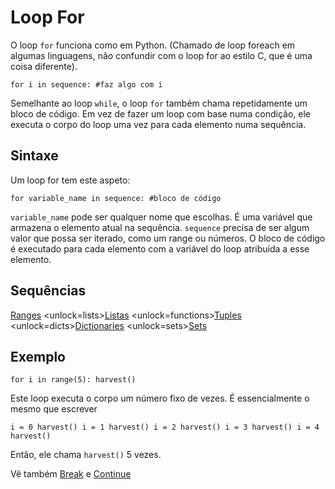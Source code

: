 # Loop For
O loop `for` funciona como em Python. (Chamado de loop foreach em algumas linguagens, não confundir com o loop for ao estilo C, que é uma coisa diferente).

`for i in sequence:
	#faz algo com i`

Semelhante ao loop `while`, o loop `for` também chama repetidamente um bloco de código. Em vez de fazer um loop com base numa condição, ele executa o corpo do loop uma vez para cada elemento numa sequência.

## Sintaxe
Um loop for tem este aspeto:

`for variable_name in sequence:
	#bloco de código`

`variable_name` pode ser qualquer nome que escolhas. É uma variável que armazena o elemento atual na sequência. `sequence` precisa de ser algum valor que possa ser iterado, como um range ou números. O bloco de código é executado para cada elemento com a variável do loop atribuída a esse elemento.

## Sequências
[Ranges](functions/range)      <unlock=lists>[Listas](docs/scripting/lists.md)      </unlock><unlock=functions>[Tuples](docs/scripting/tuples.md)      </unlock><unlock=dicts>[Dictionaries](docs/scripting/dicts.md)      </unlock><unlock=sets>[Sets](docs/scripting/sets.md)</unlock>

## Exemplo
`for i in range(5):
    harvest()`

Este loop executa o corpo um número fixo de vezes. É essencialmente o mesmo que escrever

`i = 0
harvest()
i = 1
harvest()
i = 2
harvest()
i = 3
harvest()
i = 4
harvest()`

Então, ele chama `harvest()` 5 vezes.

Vê também [Break](docs/scripting/break.md) e [Continue](docs/scripting/continue.md)